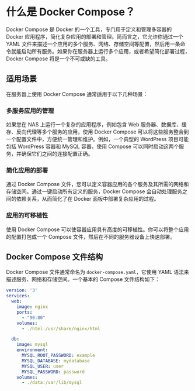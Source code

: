# 什么是 Docker Compose？

Docker Compose 是 Docker 的一个工具，专门用于定义和管理多容器的 Docker 应用程序，简化复杂应用的部署和管理。简而言之，它允许你通过一个 YAML 文件来描述一个应用的多个服务、网络、存储空间等配置，然后用一条命令就能启动所有服务。如果你在服务器上运行多个应用，或者希望简化部署过程，Docker Compose 将是一个不可或缺的工具。

## 适用场景

在服务器上使用 Docker Compose 通常适用于以下几种场景：

### 多服务应用的管理

如果您在 NAS 上运行一个复杂的应用程序，例如包含 Web 服务器、数据库、缓存、反向代理等多个服务的应用，使用 Docker Compose 可以将这些服务整合到一个配置文件中，方便统一管理和维护。例如，一个典型的 WordPress 项目可能包括 WordPress 容器和 MySQL 容器，使用 Compose 可以同时启动这两个服务，并确保它们之间的连接配置正确。

### 简化应用的部署

通过 Docker Compose 文件，您可以定义容器应用的各个服务及其所需的网络和存储空间。通过一键启动所有定义的服务，Docker Compose 会自动处理服务之间的依赖关系，从而简化了在 Docker 面板中部署复杂应用的过程。

### 应用的可移植性

使用 Docker Compose 可以使容器应用具有高度的可移植性。你可以将整个应用的配置打包成一个 Compose 文件，然后在不同的服务器设备上快速部署。

## Docker Compose 文件结构

Docker Compose 文件通常命名为 `docker-compose.yaml`，它使用 YAML 语法来描述服务、网络和存储空间。一个基本的 Compose 文件结构如下：


```yaml
version: '3'
services:
  web:
    image: nginx
    ports:
      - "90:80"
    volumes:
      - ./html:/usr/share/nginx/html

  db:
    image: mysql
    environment:
      MYSQL_ROOT_PASSWORD: example
      MYSQL_DATABASE: mydatabase
      MYSQL_USER: user
      MYSQL_PASSWORD: password
    volumes:
      - ./data:/var/lib/mysql
      
